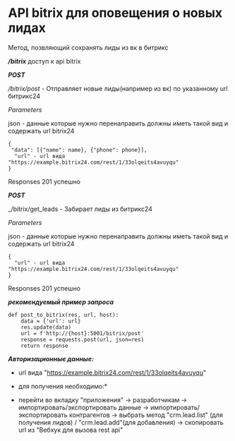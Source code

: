 # API bitrix для оповещения о новых лидах


Метод, позвляющий сохранять лиды из вк в битрикс


***/bitrix*** доступ к api bitrix

___POST___

_/bitrix/post_ - Отправляет новые лиды(например из вк) по указанному url битрикс24

*Parameters*


json - данные которые нужно перенаправить должны иметь такой вид и содержать url bitrix24

```
{
 "data": [{"name": name}, {"phone": phone}],
  "url" - url вида "https://example.bitrix24.com/rest/1/33olqeits4avuyqu"
}
```


Responses 201 успешно

___POST___

_/bitrix/get_leads - Забирает лиды из битрикс24

*Parameters*


json - данные которые нужно перенаправить должны иметь такой вид и содержать url bitrix24

```
{
  "url" - url вида "https://example.bitrix24.com/rest/1/33olqeits4avuyqu"
}
```


Responses 201 успешно

___рекомендуемый пример запроса___

```
def post_to_bitrix(res, url, host):
    data = {'url': url}
    res.update(data)
    url = f'http://{host}:5001/bitrix/post'
    response = requests.post(url, json=res)
    return response
```

***Авторизационные данные:***

- url вида "https://example.bitrix24.com/rest/1/33olqeits4avuyqu"

* для получения необходимо:*

- перейти во вкладку "приложения" -> разработчикам -> импортировать/экспортировать данные ->
импортировать/экспортировать контрагентов -> выбрать метод "crm.lead.list" (для получения лидов) /
"crm.lead.add"(для добавления) -> скопировать url из "Вебхук для вызова rest api"